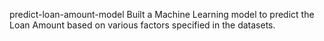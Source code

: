 predict-loan-amount-model
Built a Machine Learning model to predict the Loan Amount based on various factors specified in the datasets.
